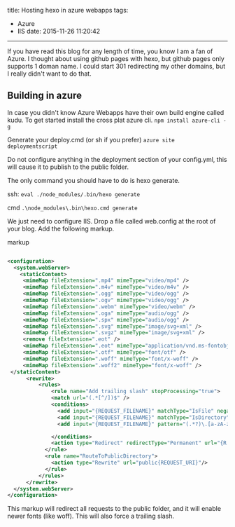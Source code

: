 title: Hosting hexo in azure webapps
tags:
  - Azure
  - IIS
date: 2015-11-26 11:20:42
---


If you have read this blog for any length of time, you know I am a fan of Azure. I thought about using github pages with hexo, but github pages only supports 1 doman name. I could start 301 redirecting my other domains, but I really didn't want to do that.
<!-- more -->
## Building in azure

In case you didn't know Azure Webapps have their own build engine called kudu. To get started install the cross plat azure cli. `npm install azure-cli -g`

Generate your deploy.cmd (or sh if you prefer)
`azure site deploymentscript`

Do not configure anything in the deployment section of your config.yml, this will cause it to publish to the public folder.

The only command you should have to do is hexo generate.

ssh:
`eval ./node_modules/.bin/hexo generate`

cmd
`.\node_modules\.bin\hexo.cmd generate`

We just need to configure IIS. Drop a file called web.config at the root of your blog. Add the following markup.

markup
```xml

<configuration>
  <system.webServer>
    <staticContent>
     <mimeMap fileExtension=".mp4" mimeType="video/mp4" />
     <mimeMap fileExtension=".m4v" mimeType="video/m4v" />
     <mimeMap fileExtension=".ogg" mimeType="video/ogg" />
     <mimeMap fileExtension=".ogv" mimeType="video/ogg" />
     <mimeMap fileExtension=".webm" mimeType="video/webm" />
     <mimeMap fileExtension=".oga" mimeType="audio/ogg" />
     <mimeMap fileExtension=".spx" mimeType="audio/ogg" />
     <mimeMap fileExtension=".svg" mimeType="image/svg+xml" />
     <mimeMap fileExtension=".svgz" mimeType="image/svg+xml" />
     <remove fileExtension=".eot" />
     <mimeMap fileExtension=".eot" mimeType="application/vnd.ms-fontobject" />
     <mimeMap fileExtension=".otf" mimeType="font/otf" />
     <mimeMap fileExtension=".woff" mimeType="font/x-woff" />
     <mimeMap fileExtension=".woff2" mimeType="font/x-woff" />
 </staticContent>
      <rewrite>
          <rules>
              <rule name="Add trailing slash" stopProcessing="true">
              <match url="(.*[^/])$" />
              <conditions>
                <add input="{REQUEST_FILENAME}" matchType="IsFile" negate="true" />
                <add input="{REQUEST_FILENAME}" matchType="IsDirectory" negate="true" />
                <add input="{REQUEST_FILENAME}" pattern="(.*?)\.[a-zA-z1-9]+$" negate="true" />

              </conditions>
              <action type="Redirect" redirectType="Permanent" url="{R:1}/" />
            </rule>
            <rule name="RouteToPublicDirectory">
              <action type="Rewrite" url="public{REQUEST_URI}"/>
            </rule>
          </rules>
      </rewrite>
  </system.webServer>
</configuration>

```

This markup will redirect all requests to the public folder, and it will enable newer fonts (like woff). This will also force a trailing slash.
